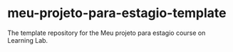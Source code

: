 # meu-projeto-para-estagio-template
The template repository for the Meu projeto para estagio course on Learning Lab.
